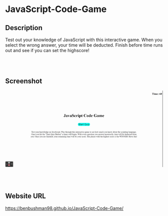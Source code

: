 # JavaScript-Code-Game
## Description
Test out your knowledge of JavaScript with this interactive game. When you select the wrong answer, your time will be deducted. Finish before time runs out and see if you can set the highscore!

<br></br>

## Screenshot
![Screenshot of what the webpage looks like](assets/img/Screenshot.JavaScript-Code-game1.gif)

<br></br>

## Website URL
https://benbushman98.github.io/JavaScript-Code-Game/
